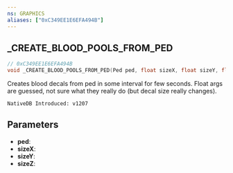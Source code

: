 ```yaml
---
ns: GRAPHICS
aliases: ["0xC349EE1E6EFA494B"]
---
```

## _CREATE_BLOOD_POOLS_FROM_PED

```c
// 0xC349EE1E6EFA494B
void _CREATE_BLOOD_POOLS_FROM_PED(Ped ped, float sizeX, float sizeY, float sizeZ);
```

Creates blood decals from ped in some interval for few seconds. Float args are guessed, not sure what they really do (but decal size really changes).

```
NativeDB Introduced: v1207
```

## Parameters
* **ped**:
* **sizeX**:
* **sizeY**:
* **sizeZ**:

